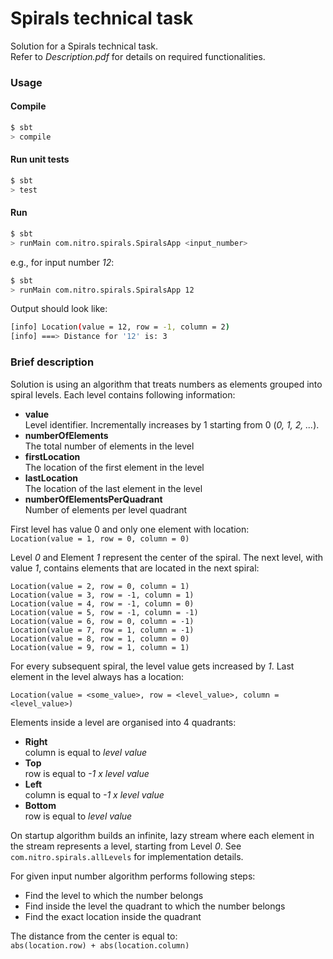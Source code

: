 # Spirals technical task
Solution for a Spirals technical task.  
Refer to _Description.pdf_ for details on required functionalities.

### Usage

#### Compile
```sh
$ sbt
> compile
```

#### Run unit tests
```sh
$ sbt
> test
```

#### Run
```sh
$ sbt
> runMain com.nitro.spirals.SpiralsApp <input_number>
```

e.g., for input number _12_:
```sh
$ sbt
> runMain com.nitro.spirals.SpiralsApp 12
```

Output should look like:
```sh
[info] Location(value = 12, row = -1, column = 2)
[info] ===> Distance for '12' is: 3
```

### Brief description
Solution is using an algorithm that treats numbers as elements grouped into spiral levels. Each level contains following information:
+ __value__  
Level identifier. Incrementally increases by 1 starting from 0 (_0, 1, 2, ..._).
+ __numberOfElements__  
The total number of elements in the level
+ __firstLocation__  
The location of the first element in the level
+ __lastLocation__  
The location of the last element in the level
+ __numberOfElementsPerQuadrant__  
Number of elements per level quadrant

First level has value 0 and only one element with location:  
`Location(value = 1, row = 0, column = 0)`  

Level _0_ and Element _1_ represent the center of the spiral.
The next level, with value _1_, contains elements that are located in the next spiral:

`Location(value = 2, row = 0, column = 1)`  
`Location(value = 3, row = -1, column = 1)`  
`Location(value = 4, row = -1, column = 0)`  
`Location(value = 5, row = -1, column = -1)`  
`Location(value = 6, row = 0, column = -1)`  
`Location(value = 7, row = 1, column = -1)`  
`Location(value = 8, row = 1, column = 0)`  
`Location(value = 9, row = 1, column = 1)`  

For every subsequent spiral, the level value gets increased by _1_. Last element in the level always has a location:

`Location(value = <some_value>, row = <level_value>, column = <level_value>)`

Elements inside a level are organised into 4 quadrants:
+ __Right__  
column is equal to _level value_
+ __Top__  
row is equal to _-1 x level value_
+ __Left__  
column is equal to _-1 x level value_
+ __Bottom__  
row is equal to _level value_

On startup algorithm builds an infinite, lazy stream where each element in the stream represents a level, starting from Level _0_. See `com.nitro.spirals.allLevels` for implementation details.

For given input number algorithm performs following steps:
- Find the level to which the number belongs
- Find inside the level the quadrant to which the number belongs
- Find the exact location inside the quadrant

The distance from the center is equal to:  
`abs(location.row) + abs(location.column)`
